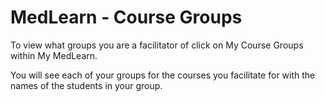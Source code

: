 # MedLearn - Course Groups

To view what groups you are a facilitator of click on My Course Groups within My MedLearn. 

You will see each of your groups for the courses you facilitate for with the names of the students in your group. 